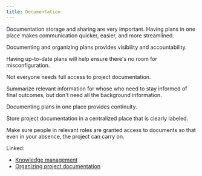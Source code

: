 ```yaml
---
title: Documentation
---
```

Documentation storage and sharing are very important. 
Having plans in one place makes communication quicker, easier, and more streamlined. 

Documenting and organizing plans provides visibility and accountability. 

Having up-to-date plans will help ensure there's no room for misconfiguration. 

Not everyone needs full access to project documentation. 

Summarize relevant information for whose who need to stay informed of final outcomes, but don't need all the background information. 

Documenting plans in one place provides continuity. 

Store project documentation in a centralized place that is clearly labeled. 

Make sure people in relevant roles are granted access to documents so that even in your absence, the project can carry on. 

Linked:
- [Knowledge management](project-planning/documentation/knowledge-management.md)
- [Organizing project documentation](project-planning/documentation/organizing-project-documentation.md)